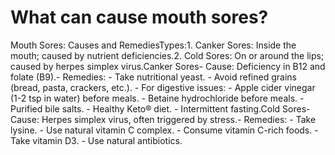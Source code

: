 # What can cause mouth sores?

Mouth Sores: Causes and RemediesTypes:1. Canker Sores: Inside the mouth; caused by nutrient deficiencies.2. Cold Sores: On or around the lips; caused by herpes simplex virus.Canker Sores- Cause: Deficiency in B12 and folate (B9).- Remedies: - Take nutritional yeast. - Avoid refined grains (bread, pasta, crackers, etc.). - For digestive issues: - Apple cider vinegar (1-2 tsp in water) before meals. - Betaine hydrochloride before meals. - Purified bile salts. - Healthy Keto® diet. - Intermittent fasting.Cold Sores- Cause: Herpes simplex virus, often triggered by stress.- Remedies: - Take lysine. - Use natural vitamin C complex. - Consume vitamin C-rich foods. - Take vitamin D3. - Use natural antibiotics.